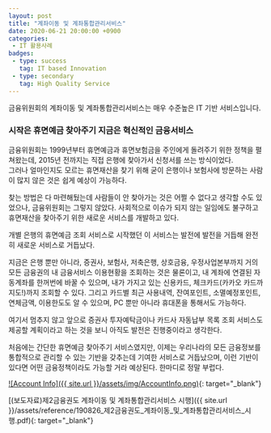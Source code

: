 ```yaml
---
layout: post
title: "계좌이동 및 계좌통합관리서비스"
date: 2020-06-21 20:00:00 +0900
categories: 
 - IT 활용사례
badges:
 - type: success
   tag: IT based Innovation
 - type: secondary
   tag: High Quality Service
---
```


금융위원회의 계좌이동 및 계좌통합관리서비스는 매우 수준높은 IT 기반 서비스입니다.

<!--more-->

### **시작은 휴면예금 찾아주기 지금은 혁신적인 금융서비스**

금융위원회는 1999년부터 휴면예금과 휴면보험금을 주인에게 돌려주기 위한 정책을 펼쳐왔는데, 2015년 전까지는 직접 은행에 찾아가서 신청서를 쓰는 방식이었다.  
그러나 얼마인지도 모르는 휴면재산을 찾기 위해 굳이 은행이나 보험사에 방문하는 사람이 많지 않은 것은 쉽게 예상이 가능하다.

찾는 방법은 다 마련해뒀는데 사람들이 안 찾아가는 것은 어쩔 수 없다고 생각할 수도 있었으나, 금융위원회는 그렇지 않았다.
사회적으로 이슈가 되지 않는 일임에도 불구하고 휴면재산을 찾아주기 위한 새로운 서비스를 개발하고 있다.

개별 은행의 휴면예금 조회 서비스로 시작했던 이 서비스는 발전에 발전을 거듭해 완전히 새로운 서비스로 거듭났다.

지금은 은행 뿐만 아니라, 증권사, 보험사, 저축은행, 상호금융, 우정사업본부까지 거의 모든 금융권의 내 금융서비스 이용현황을 조회하는 것은 물론이고,
내 계좌에 연결된 자동계좌를 한꺼번에 바꿀 수 있으며, 내가 가지고 있는 신용카드, 체크카드(카카오 카드까지도!)까지 조회할 수 있다.
그리고 카드별 최근 사용내역, 잔여포인트, 소멸예정포인트, 연체금액, 이용한도도 알 수 있으며, PC 뿐만 아니라 휴대폰을 통해서도 가능하다.

여기서 멈추지 않고 앞으로 증권사 투자예탁금이나 카드사 자동납부 목록 조회 서비스도 제공할 계획이라고 하는 것을 보니 아직도 발전은 진행중이라고 생각한다.

처음에는 간단한 휴면예금 찾아주기 서비스였지만, 이제는 우리나라의 모든 금융정보를 통합적으로 관리할 수 있는 기반을 갖추는데 기여한 서비스로 거듭났으며, 이런 기반이 있다면 어떤 금융정책이라도 가능할 거라 예상된다. 한마디로 정말 부럽다.      


[![Account Info]({{ site.url }}/assets/img/AccountInfo.png)](https://www.payinfo.or.kr/index.do){: target="_blank"}  

[(보도자료)제2금융권도 계좌이동 및 계좌통합관리서비스 시행]({{ site.url }}/assets/reference/190826_제2금융권도_계좌이동_및_계좌통합관리서비스_시행.pdf){: target="_blank"}